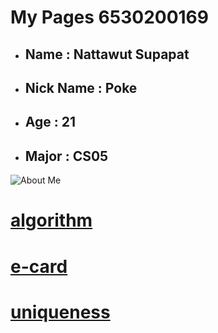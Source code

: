 # My Pages 6530200169
- ## Name : Nattawut Supapat
- ## Nick Name : Poke
- ## Age : 21
- ## Major : CS05

![About Me](MyIMG/ME.jpg)

# [algorithm](algorithm.md)

# [e-card](e-card.md)

# [uniqueness](uniqueness.md)
